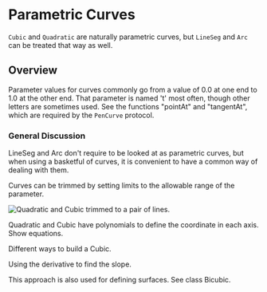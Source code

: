 # Parametric Curves

``Cubic`` and ``Quadratic`` are naturally parametric curves, but ``LineSeg`` and ``Arc`` can be treated that way as well.

## Overview

Parameter values for curves commonly go from a value of 0.0 at one end to 1.0 at the other end. That parameter is named 't' most often, though other letters are sometimes used. See the functions "pointAt" and "tangentAt", which are required by the ``PenCurve`` protocol.

### General Discussion

LineSeg and Arc don't require to be looked at as parametric curves, but when using a basketful of curves, it is convenient to have a common way of dealing with them.

Curves can be trimmed by setting limits to the allowable range of the parameter.

![Quadratic and Cubic trimmed to a pair of lines.](trimmed.png)

Quadratic and Cubic have polynomials to define the coordinate in each axis. Show equations.

Different ways to build a Cubic.

Using the derivative to find the slope.

This approach is also used for defining surfaces. See class Bicubic.


